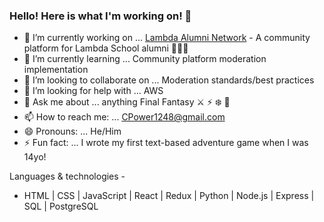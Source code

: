 ### Hello! Here is what I'm working on! 👋

- 🔭 I’m currently working on ... [Lambda Alumni Network](https://main.d37zm5ayhfot8q.amplifyapp.com/welcome) - A community platform for Lambda School alumni 🧑‍🤝‍🧑
- 🌱 I’m currently learning ... Community platform moderation implementation
- 👯 I’m looking to collaborate on ... Moderation standards/best practices
- 🤔 I’m looking for help with ... AWS
- 💬 Ask me about ... anything Final Fantasy ⚔️ ⚡ ❄️ 🌊 
- 📫 How to reach me: ... CPower1248@gmail.com
- 😄 Pronouns: ... He/Him
- ⚡ Fun fact: ... I wrote my first text-based adventure game when I was 14yo!

Languages & technologies -
- HTML | CSS | JavaScript | React | Redux | Python | Node.js | Express | SQL | PostgreSQL

